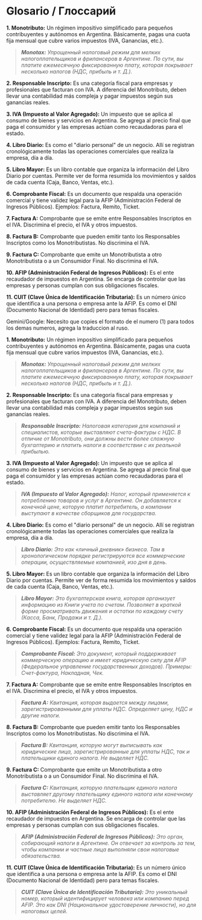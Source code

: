# Glosario / Глоссарий
**1. Monotributo:** Un régimen impositivo simplificado para pequeños contribuyentes y autónomos en Argentina. Básicamente, pagas una cuota fija mensual que cubre varios impuestos (IVA, Ganancias, etc.).
>***Monotax:*** *Упрощенный налоговый режим для мелких налогоплательщиков и фрилансеров в Аргентине. По сути, вы платите ежемесячную фиксированную плату, которая покрывает несколько налогов (НДС, прибыль и т. Д.).*

**2. Responsable Inscripto:** Es una categoría fiscal para empresas y profesionales que facturan con IVA. A diferencia del Monotributo, deben llevar una contabilidad más compleja y pagar impuestos según sus ganancias reales.

**3. IVA (Impuesto al Valor Agregado):** Un impuesto que se aplica al consumo de bienes y servicios en Argentina. Se agrega al precio final que paga el consumidor y las empresas actúan como recaudadoras para el estado.

**4. Libro Diario:** Es como el "diario personal" de un negocio. Allí se registran cronológicamente todas las operaciones comerciales que realiza la empresa, día a día.

**5. Libro Mayor:** Es un libro contable que organiza la información del Libro Diario por cuentas. Permite ver de forma resumida los movimientos y saldos de cada cuenta (Caja, Banco, Ventas, etc.).

**6. Comprobante Fiscal:** Es un documento que respalda una operación comercial y tiene validez legal para la AFIP (Administración Federal de Ingresos Públicos). Ejemplos: Factura, Remito, Ticket.

**7. Factura A:** Comprobante que se emite entre Responsables Inscriptos en el IVA. Discrimina el precio, el IVA y otros impuestos.

**8. Factura B:** Comprobante que pueden emitir tanto los Responsables Inscriptos como los Monotributistas. No discrimina el IVA.

**9. Factura C:** Comprobante que emite un Monotributista a otro Monotributista o a un Consumidor Final. No discrimina el IVA.

**10. AFIP (Administración Federal de Ingresos Públicos):** Es el ente recaudador de impuestos en Argentina. Se encarga de controlar que las empresas y personas cumplan con sus obligaciones fiscales.

**11. CUIT (Clave Única de Identificación Tributaria):** Es un número único que identifica a una persona o empresa ante la AFIP. Es como el DNI (Documento Nacional de Identidad) pero para temas fiscales.

Gemini/Google: Necesito que copies el formato de el numero (1) para todos los demas numeros, agrega la traduccion al ruso.

**1. Monotributo:** Un régimen impositivo simplificado para pequeños contribuyentes y autónomos en Argentina. Básicamente, pagas una cuota fija mensual que cubre varios impuestos (IVA, Ganancias, etc.).
>***Monotax:*** *Упрощенный налоговый режим для мелких налогоплательщиков и фрилансеров в Аргентине. По сути, вы платите ежемесячную фиксированную плату, которая покрывает несколько налогов (НДС, прибыль и т. Д.).*

**2. Responsable Inscripto:** Es una categoría fiscal para empresas y profesionales que facturan con IVA. A diferencia del Monotributo, deben llevar una contabilidad más compleja y pagar impuestos según sus ganancias reales.
>***Responsable Inscripto:*** *Налоговая категория для компаний и специалистов, которые выставляют счета-фактуры с НДС. В отличие от Monotributo, они должны вести более сложную бухгалтерию и платить налоги в соответствии с их реальной прибылью.*

**3. IVA (Impuesto al Valor Agregado):** Un impuesto que se aplica al consumo de bienes y servicios en Argentina. Se agrega al precio final que paga el consumidor y las empresas actúan como recaudadoras para el estado.
>***IVA (Impuesto al Valor Agregado):*** *Налог, который применяется к потреблению товаров и услуг в Аргентине. Он добавляется к конечной цене, которую платит потребитель, а компании выступают в качестве сборщиков для государства.*

**4. Libro Diario:** Es como el "diario personal" de un negocio. Allí se registran cronológicamente todas las operaciones comerciales que realiza la empresa, día a día.
>***Libro Diario:*** *Это как «личный дневник» бизнеса. Там в хронологическом порядке регистрируются все коммерческие операции, осуществляемые компанией, изо дня в день.*

**5. Libro Mayor:** Es un libro contable que organiza la información del Libro Diario por cuentas. Permite ver de forma resumida los movimientos y saldos de cada cuenta (Caja, Banco, Ventas, etc.).
>***Libro Mayor:*** *Это бухгалтерская книга, которая организует информацию из Книги учета по счетам. Позволяет в краткой форме просматривать движения и остатки по каждому счету (Касса, Банк, Продажи и т. Д.).*

**6. Comprobante Fiscal:** Es un documento que respalda una operación comercial y tiene validez legal para la AFIP (Administración Federal de Ingresos Públicos). Ejemplos: Factura, Remito, Ticket.
>***Comprobante Fiscal:*** *Это документ, который поддерживает коммерческую операцию и имеет юридическую силу для AFIP (Федеральное управление государственных доходов). Примеры: Счет-фактура, Накладная, Чек.*

**7. Factura A:** Comprobante que se emite entre Responsables Inscriptos en el IVA. Discrimina el precio, el IVA y otros impuestos.
>***Factura A:*** *Квитанция, которая выдается между лицами, зарегистрированными для уплаты НДС. Определяет цену, НДС и другие налоги.*

**8. Factura B:** Comprobante que pueden emitir tanto los Responsables Inscriptos como los Monotributistas. No discrimina el IVA.
>***Factura B:*** *Квитанция, которую могут выписывать как юридические лица, зарегистрированные для уплаты НДС, так и плательщики единого налога. Не выделяет НДС.*

**9. Factura C:** Comprobante que emite un Monotributista a otro Monotributista o a un Consumidor Final. No discrimina el IVA.
>***Factura C:*** *Квитанция, которую плательщик единого налога выставляет другому плательщику единого налога или конечному потребителю. Не выделяет НДС.*

**10. AFIP (Administración Federal de Ingresos Públicos):** Es el ente recaudador de impuestos en Argentina. Se encarga de controlar que las empresas y personas cumplan con sus obligaciones fiscales.
>***AFIP (Administración Federal de Ingresos Públicos):*** *Это орган, собирающий налоги в Аргентине. Он отвечает за контроль за тем, чтобы компании и частные лица выполняли свои налоговые обязательства.*

**11. CUIT (Clave Única de Identificación Tributaria):** Es un número único que identifica a una persona o empresa ante la AFIP. Es como el DNI (Documento Nacional de Identidad) pero para temas fiscales.
>***CUIT (Clave Única de Identificación Tributaria):*** *Это уникальный номер, который идентифицирует человека или компанию перед AFIP. Это как DNI (Национальное удостоверение личности), но для налоговых целей.*
